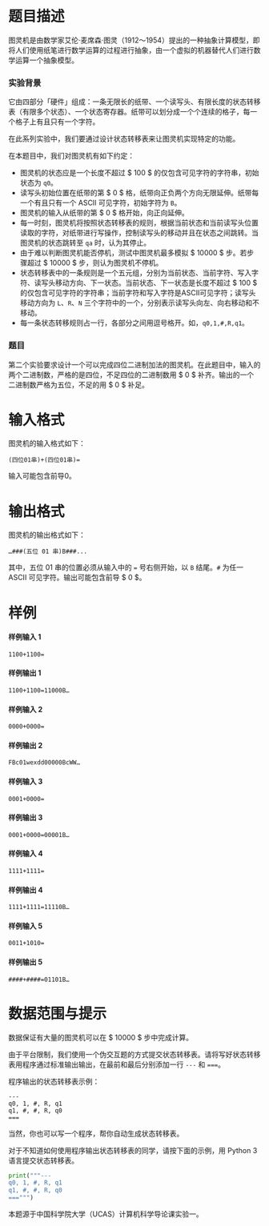 
# 题目描述

图灵机是由数学家艾伦·麦席森·图灵（1912～1954）提出的一种抽象计算模型，即将人们使用纸笔进行数学运算的过程进行抽象，由一个虚拟的机器替代人们进行数学运算一个抽象模型。
### 实验背景
它由四部分「硬件」组成：一条无限长的纸带、一个读写头、有限长度的状态转移表（有限多个状态）、一个状态寄存器。纸带可以划分成一个个连续的格子，每一个格子上有且只有一个字符。

在此系列实验中，我们要通过设计状态转移表来让图灵机实现特定的功能。

在本题目中，我们对图灵机有如下约定：

* 图灵机的状态应是一个长度不超过 $ 100 $ 的仅包含可见字符的字符串，初始状态为 `q0`。
* 读写头初始位置在纸带的第 $ 0 $ 格，纸带向正负两个方向无限延伸。纸带每一个有且只有一个 ASCII 可见字符，初始字符为 `B`。
* 图灵机的输入从纸带的第 $ 0 $ 格开始，向正向延伸。
* 每一时刻，图灵机将按照状态转移表的规则，根据当前状态和当前读写头位置读取的字符，对纸带进行写操作，控制读写头的移动并且在状态之间跳转。当图灵机的状态跳转至 `qa` 时，认为其停止。
* 由于难以判断图灵机能否停机，测试中图灵机最多模拟 $ 10000 $ 步。若步骤超过 $ 10000 $ 步，则认为图灵机不停机。
* 状态转移表中的一条规则是一个五元组，分别为当前状态、当前字符、写入字符、读写头移动方向、下一状态。当前状态、下一状态是长度不超过 $ 100 $ 的仅包含可见字符的字符串；当前字符和写入字符是ASCII可见字符；读写头移动方向为 `L`、`R`、`N` 三个字符中的一个，分别表示读写头向左、向右移动和不移动。
* 每一条状态转移规则占一行，各部分之间用逗号格开。如，`q0,1,#,R,q1`。


### 题目
第二个实验要求设计一个可以完成四位二进制加法的图灵机。在此题目中，输入的两个二进制数，严格的是四位，不足四位的二进制数用 $ 0 $ 补齐。输出的一个二进制数严格为五位，不足的用 $ 0 $ 补足。

# 输入格式

图灵机的输入格式如下：
```
(四位01串)+(四位01串)=
```
输入可能包含前导$0$。

# 输出格式

图灵机的输出格式如下：
```
…###(五位 01 串)B###...
```
其中，五位 01 串的位置必须从输入中的 `=` 号右侧开始，以 `B` 结尾。`#` 为任一 ASCII 可见字符。输出可能包含前导 $ 0 $。

# 样例

#### 样例输入 1
```plain
1100+1100=
```
#### 样例输出 1
```plain
1100+1100=11000B…
```

#### 样例输入 2
```plain
0000+0000=
```
#### 样例输出 2
```plain
FBc01wexdd00000BcWW…
```

#### 样例输入 3
```plain
0001+0000=
```
#### 样例输出 3
```plain
0001+0000=00001B…
```

#### 样例输入 4
```plain
1111+1111=
```
#### 样例输出 4
```plain
1111+1111=11110B…
```

#### 样例输入 5
```plain
0011+1010=
```
#### 样例输出 5
```plain
####+####=01101B…
```

# 数据范围与提示

数据保证有大量的图灵机可以在 $ 10000 $ 步中完成计算。

由于平台限制，我们使用一个伪交互题的方式提交状态转移表。请将写好状态转移表用程序通过标准输出输出，在最前和最后分别添加一行 `---` 和 `===`。

程序输出的状态转移表示例：
```plain
---
q0, 1, #, R, q1
q1, #, #, R, q0
===
```

当然，你也可以写一个程序，帮你自动生成状态转移表。

对于不知道如何使用程序输出状态转移表的同学，请按下面的示例，用 Python 3 语言提交状态转移表。
```python
print("""---
q0, 1, #, R, q1
q1, #, #, R, q0
===""")
```


本题源于中国科学院大学（UCAS）计算机科学导论课实验一。

